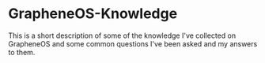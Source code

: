 # GrapheneOS-Knowledge
This is a short description of some of the knowledge I've collected on GrapheneOS and some common questions I've been asked and my answers to them.
